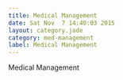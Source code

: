 ```yaml
---
title: Medical Management
date: Sat Nov  7 14:40:03 2015
layout: category.jade
category: med-management
label: Medical Management
---
```


Medical Management